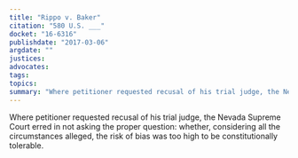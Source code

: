 ```yaml
---
title: "Rippo v. Baker"
citation: "580 U.S. ___"
docket: "16-6316"
publishdate: "2017-03-06"
argdate: ""
justices:
advocates:
tags:
topics:
summary: "Where petitioner requested recusal of his trial judge, the Nevada Supreme Court erred in not asking the proper question: whether, considering all the circumstances alleged, the risk of bias was too high to be constitutionally tolerable."
---
```

Where petitioner requested recusal of his trial judge, the Nevada Supreme Court erred in not asking the proper question: whether, considering all the circumstances alleged, the risk of bias was too high to be constitutionally tolerable.

